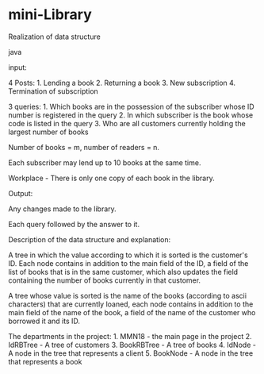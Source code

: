 # mini-Library
Realization of data structure

java

input: 
  
  4 Posts:
    1. Lending a book
    2. Returning a book
    3. New subscription
    4. Termination of subscription
  
  3 queries:
    1. Which books are in the possession of the subscriber whose ID number is registered in the query
    2. In which subscriber is the book whose code is listed in the query
    3. Who are all customers currently holding the largest number of books
  
  Number of books = m, number of readers = n.
  
  Each subscriber may lend up to 10 books at the same time.
  
  Workplace - There is only one copy of each book in the library.

Output:
  
  Any changes made to the library.
  
  Each query followed by the answer to it.
  
Description of the data structure and explanation:
  
  A tree in which the value according to which it is sorted is the customer's ID. Each node contains in addition to the main field of the ID, a field of the list of books that is in the same customer, which also updates the field containing the number of books currently in that customer.
  
  A tree whose value is sorted is the name of the books (according to ascii characters) that are currently loaned, each node contains in addition to the main field of the name of the book, a field of the name of the customer who borrowed it and its ID.
  
  The departments in the project:
    1. MMN18 - the main page in the project
    2. IdRBTree - A tree of customers
    3. BookRBTree - A tree of books
    4. IdNode - A node in the tree that represents a client
    5. BookNode - A node in the tree that represents a book
